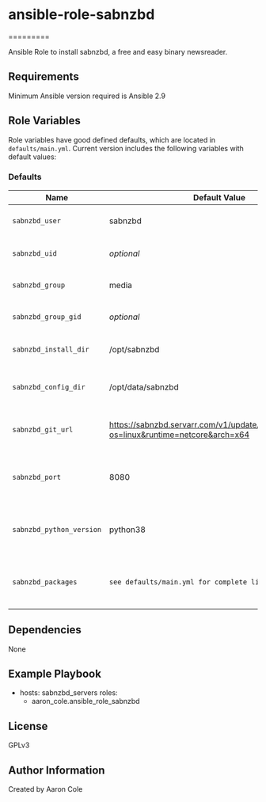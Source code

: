 # ansible-role-sabnzbd
 
=========

Ansible Role to install sabnzbd, a free and easy binary newsreader.

Requirements
------------

Minimum Ansible version required is Ansible 2.9

Role Variables
--------------
Role variables have good defined defaults, which are located in `defaults/main.yml`.
Current version includes the following variables with default values:

### Defaults
| Name               | Default Value | Description                  |
|--------------------|---------------|------------------------------|
| `sabnzbd_user`       | sabnzbd | The primary user to run sabnzbd     |
| `sabnzbd_uid`        | *optional* | Commented out by default |
| `sabnzbd_group`      | media | The primary group for `sabnzbd_user` |
| `sabnzbd_group_gid`  | *optional* | Commented out by default |
| `sabnzbd_install_dir` | /opt/sabnzbd | Install directory for sabnzbd |
| `sabnzbd_config_dir` |  /opt/data/sabnzbd | Data directory to store configuration |
| `sabnzbd_git_url` | https://sabnzbd.servarr.com/v1/update/master/updatefile?os=linux&runtime=netcore&arch=x64| Link to the sabnzbd git hub latest release |
| `sabnzbd_port` | 8080 | Port in which sabnzbd operates on, to add to Firewalld |
| `sabnzbd_python_version` | python38 | Python Version to install and configure for Sabnzbd |
| `sabnzbd_packages` |   `see defaults/main.yml for complete list` | List of Packages Required to install and run sabnzbd |

Dependencies
------------

None

Example Playbook
----------------

   - hosts: sabnzbd_servers
      roles:
        - aaron_cole.ansible_role_sabnzbd


License
-------

GPLv3

Author Information
------------------

Created by Aaron Cole

